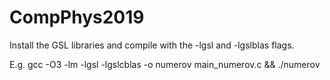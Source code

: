 # CompPhys2019
Install the GSL libraries and compile with the -lgsl and -lgslblas flags.

E.g. gcc -O3 -lm -lgsl -lgslcblas -o numerov main_numerov.c && ./numerov
